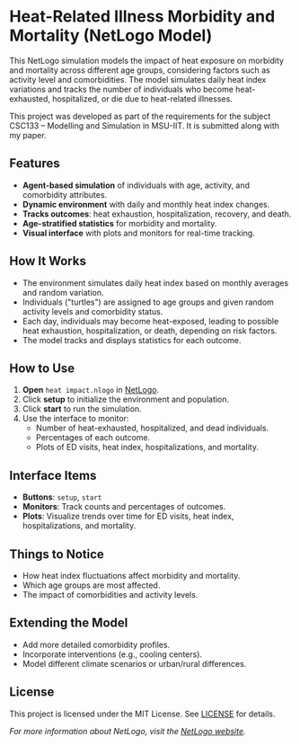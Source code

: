 # Heat-Related Illness Morbidity and Mortality (NetLogo Model)

This NetLogo simulation models the impact of heat exposure on morbidity and mortality across different age groups, considering factors such as activity level and comorbidities. The model simulates daily heat index variations and tracks the number of individuals who become heat-exhausted, hospitalized, or die due to heat-related illnesses.

This project was developed as part of the requirements for the subject CSC133 – Modelling and Simulation in MSU-IIT. It is submitted along with my paper.


## Features

- **Agent-based simulation** of individuals with age, activity, and comorbidity attributes.
- **Dynamic environment** with daily and monthly heat index changes.
- **Tracks outcomes**: heat exhaustion, hospitalization, recovery, and death.
- **Age-stratified statistics** for morbidity and mortality.
- **Visual interface** with plots and monitors for real-time tracking.

## How It Works

- The environment simulates daily heat index based on monthly averages and random variation.
- Individuals ("turtles") are assigned to age groups and given random activity levels and comorbidity status.
- Each day, individuals may become heat-exposed, leading to possible heat exhaustion, hospitalization, or death, depending on risk factors.
- The model tracks and displays statistics for each outcome.

## How to Use

1. **Open** `heat impact.nlogo` in [NetLogo](https://ccl.northwestern.edu/netlogo/).
2. Click **setup** to initialize the environment and population.
3. Click **start** to run the simulation.
4. Use the interface to monitor:
   - Number of heat-exhausted, hospitalized, and dead individuals.
   - Percentages of each outcome.
   - Plots of ED visits, heat index, hospitalizations, and mortality.

## Interface Items

- **Buttons**: `setup`, `start`
- **Monitors**: Track counts and percentages of outcomes.
- **Plots**: Visualize trends over time for ED visits, heat index, hospitalizations, and mortality.

## Things to Notice

- How heat index fluctuations affect morbidity and mortality.
- Which age groups are most affected.
- The impact of comorbidities and activity levels.

## Extending the Model

- Add more detailed comorbidity profiles.
- Incorporate interventions (e.g., cooling centers).
- Model different climate scenarios or urban/rural differences.

## License

This project is licensed under the MIT License. See [LICENSE](LICENSE) for details.


*For more information about NetLogo, visit the [NetLogo website](https://ccl.northwestern.edu/netlogo/).*
